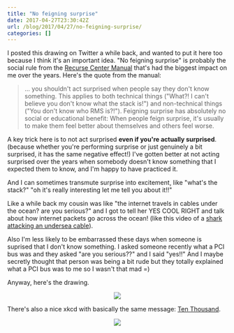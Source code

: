 ```yaml
---
title: "No feigning surprise"
date: 2017-04-27T23:30:42Z
url: /blog/2017/04/27/no-feigning-surprise/
categories: []
---
```


I posted this drawing on Twitter a while back, and wanted to put it here
too because I think it's an important idea. "No feigning surprise" is
probably the social rule from the [Recurse Center Manual](https://www.recurse.com/manual#sec-environment) that's had the
biggest impact on me over the years. Here's the quote from the manual:

> ... you shouldn't act surprised when people say they don't know
> something. This applies to both technical things ("What?! I can't
> believe you don't know what the stack is!") and non-technical things
> ("You don't know who RMS is?!"). Feigning surprise has absolutely no
> social or educational benefit: When people feign surprise, it's
> usually to make them feel better about themselves and others feel
> worse.

A key trick here is to not act surprised **even if you're actually
surprised**. (because whether you're performing surprise or just
genuinely a bit surprised, it has the same negative effect!) I've gotten
better at not acting surprised over the years when somebody doesn't know
something that I expected them to know, and I'm happy to have practiced
it.

And I can sometimes transmute surprise into excitement, like "what's the
stack?" "oh it's really interesting let me tell you about it!!"

Like a while back my cousin was like "the internet travels in cables
under the ocean? are you serious?" and I got to tell her YES COOL RIGHT
and talk about how internet packets go across the ocean!
(like this video of a [shark attacking an undersea cable](https://www.wired.com/2014/08/shark_cable/)).

Also I'm less likely to be embarrassed these days when someone is
suprised that I don't know something. I asked someone recently what
a PCI bus was and they asked "are you serious??" and I said
"yes!!" And I maybe secretly thought that person was being a bit rude
but they totally explained what a PCI bus was to me so I wasn't that mad
=)

Anyway, here's the drawing. 


<div align="center">
<a href="https://drawings.jvns.ca/drawings/surprise.png">
<img src="https://drawings.jvns.ca/drawings/surprise.png">
</a>
</div>


There's also a nice xkcd with basically the
same message: [Ten Thousand](https://xkcd.com/1053/).

<div align="center">
<a href="https://xkcd.com/1053">
<img src="https://imgs.xkcd.com/comics/ten_thousand.png">
</a>
</div>

